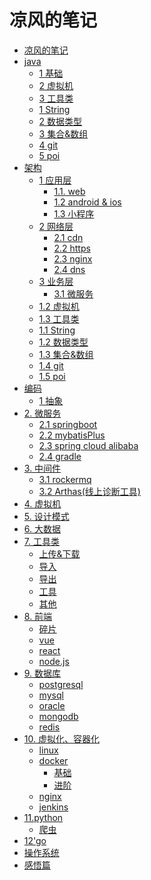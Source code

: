 # 凉风的笔记
* [凉风的笔记](README.md)
* [java]()
    * [1 基础](java/basic/basic.md)
    * [2 虚拟机](java/jvm.md)
    * [3 工具类](java/jvm.md)
    * [1 String](java/patzn/string.md)
    * [2 数据类型](java/patzn/dataType.md)
    * [3 集合&数组](java/patzn/collection.md)
    * [4 git](java/patzn/git.md)
    * [5 poi](java/patzn/poi.md)
* [架构]()
    * [1 应用层]()
        * [1.1. web]()
        * [1.2 android & ios]()
        * [1.3 小程序]()
    * [2 网络层]()
        * [2.1 cdn](architecture\microservice\network\cdn.md)
        * [2.2 https]()
        * [2.3 nginx](architecture\microservice\network\nginx.md)
        * [2.4 dns](architecture\microservice\network\dns.md)
    * [3 业务层]()
        * [3.1 微服务]()
    * [1.2 虚拟机](java/jvm.md)
    * [1.3 工具类](java/jvm.md)
    * [1.1 String](java/patzn/string.md)
    * [1.2 数据类型](java/patzn/dataType.md)
    * [1.3 集合&数组](java/patzn/collection.md)
    * [1.4 git](java/patzn/git.md)
    * [1.5 poi](java/patzn/poi.md)
* [编码]()
    * [1 抽象](java/example2.md)
* [2. 微服务]()
    * [2.1 springboot](java/example2.md)
    * [2.2 mybatisPlus](java/patzn/mybatis.md)
    * [2.3 spring cloud alibaba](java/alibaba.md)
    * [2.4 gradle](java/gradle.md)
* [3. 中间件]()
	 * [3.1 rockermq](java/rocket.md)
	 * [3.2 Arthas(线上诊断工具)]()
* [4. 虚拟机](java/jvm.md)
* [5. 设计模式](java/example2.md)
* [6. 大数据](java/example2.md) 
* [7. 工具类](java/patzn/readme.md)
    * [上传&下载](java/patzn/upload.md)
    * [导入](java/patzn/input.md)
    * [导出]()
    * [工具]()
    * [其他](java/patzn/debris.md)
* [8. 前端]()
	* [碎片](js/debris.md)
	* [vue](java/example2.md)
	* [react](java/example2.md)
	* [node.js](java/example2.md)
* [9. 数据库]()
	* [postgresql](sql/pgsql.md)
	* [mysql](java/example2.md)
	* [oracle](java/example2.md)
	* [mongodb](java/example2.md)
	* [redis](java/example2.md)
* [10. 虚拟化、容器化]()
	* [linux](linux/linux.md)
	* [docker]()
		* [基础](linux/docker_basic.md)
		* [进阶](linux/docker_pro.md)
	* [nginx](linux/nginx.md)
	* [jenkins](linux/jenkins.md)
* [11.python](section2/README.md)
    * [爬虫](section2/example1.md)
* [12'go]()
* [操作系统](mac/experience.md)
* [感悟篇]()